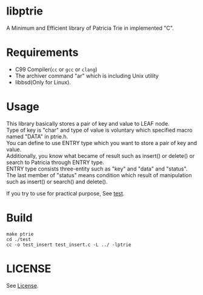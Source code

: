# libptrie
A Minimum and Efficient library of Patricia Trie in implemented "C".

# Requirements
- C99 Compiler(``cc`` or ``gcc`` or ``clang``)
- The archiver command "ar" which is including Unix utility 
- libbsd(Only for Linux).

# Usage
This library basically stores a pair of key and value to LEAF node.  
Type of key is "char" and type of value is voluntary which specified macro named "DATA" in ptrie.h.  
You can define to use ENTRY type which you want to store a pair of key and value.  
Additionally, you know what became of result such as insert() or delete() or search to Patricia through ENTRY type.    
ENTRY type consists three-entity such as "key" and "data" and "status".  
The last member of "status" means condition which result of manipulation such as insert() or search() and delete().  

If you try to use for practical purpose, See [test](./test).

# Build
```
make ptrie
cd ./test
cc -o test_insert test_insert.c -L ../ -lptrie
```

# LICENSE
See [License](./LICENSE).


